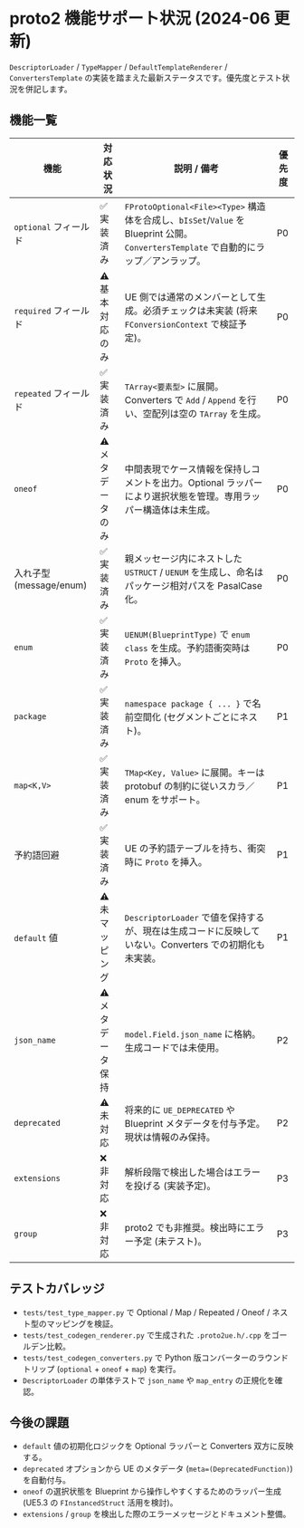 # proto2 機能サポート状況 (2024-06 更新)

`DescriptorLoader` / `TypeMapper` / `DefaultTemplateRenderer` / `ConvertersTemplate` の実装を踏まえた最新ステータスです。優先度とテスト状況を併記します。

## 機能一覧

| 機能 | 対応状況 | 説明 / 備考 | 優先度 |
| --- | --- | --- | --- |
| `optional` フィールド | ✅ 実装済み | `FProtoOptional<File><Type>` 構造体を合成し、`bIsSet`/`Value` を Blueprint 公開。`ConvertersTemplate` で自動的にラップ／アンラップ。 | P0 |
| `required` フィールド | ⚠️ 基本対応のみ | UE 側では通常のメンバーとして生成。必須チェックは未実装 (将来 `FConversionContext` で検証予定)。 | P0 |
| `repeated` フィールド | ✅ 実装済み | `TArray<要素型>` に展開。Converters で `Add` / `Append` を行い、空配列は空の `TArray` を生成。 | P0 |
| `oneof` | ⚠️ メタデータのみ | 中間表現でケース情報を保持しコメントを出力。Optional ラッパーにより選択状態を管理。専用ラッパー構造体は未生成。 | P0 |
| 入れ子型 (message/enum) | ✅ 実装済み | 親メッセージ内にネストした `USTRUCT` / `UENUM` を生成し、命名はパッケージ相対パスを PasalCase 化。 | P0 |
| `enum` | ✅ 実装済み | `UENUM(BlueprintType)` で `enum class` を生成。予約語衝突時は `Proto` を挿入。 | P0 |
| `package` | ✅ 実装済み | `namespace package { ... }` で名前空間化 (セグメントごとにネスト)。 | P1 |
| `map<K,V>` | ✅ 実装済み | `TMap<Key, Value>` に展開。キーは protobuf の制約に従いスカラ／enum をサポート。 | P1 |
| 予約語回避 | ✅ 実装済み | UE の予約語テーブルを持ち、衝突時に `Proto` を挿入。 | P1 |
| `default` 値 | ⚠️ 未マッピング | `DescriptorLoader` で値を保持するが、現在は生成コードに反映していない。Converters での初期化も未実装。 | P1 |
| `json_name` | ⚠️ メタデータ保持 | `model.Field.json_name` に格納。生成コードでは未使用。 | P2 |
| `deprecated` | ⚠️ 未対応 | 将来的に `UE_DEPRECATED` や Blueprint メタデータを付与予定。現状は情報のみ保持。 | P2 |
| `extensions` | ❌ 非対応 | 解析段階で検出した場合はエラーを投げる (実装予定)。 | P3 |
| `group` | ❌ 非対応 | proto2 でも非推奨。検出時にエラー予定 (未テスト)。 | P3 |

## テストカバレッジ

- `tests/test_type_mapper.py` で Optional / Map / Repeated / Oneof / ネスト型のマッピングを検証。
- `tests/test_codegen_renderer.py` で生成された `.proto2ue.h/.cpp` をゴールデン比較。
- `tests/test_codegen_converters.py` で Python 版コンバーターのラウンドトリップ (`optional` + `oneof` + `map`) を実行。
- `DescriptorLoader` の単体テストで `json_name` や `map_entry` の正規化を確認。

## 今後の課題

- `default` 値の初期化ロジックを Optional ラッパーと Converters 双方に反映する。
- `deprecated` オプションから UE のメタデータ (`meta=(DeprecatedFunction)`) を自動付与。
- `oneof` の選択状態を Blueprint から操作しやすくするためのラッパー生成 (UE5.3 の `FInstancedStruct` 活用を検討)。
- `extensions` / `group` を検出した際のエラーメッセージとドキュメント整備。
